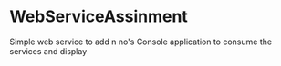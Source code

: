# WebServiceAssinment
Simple web service to add n no's
Console application to consume the services and display
